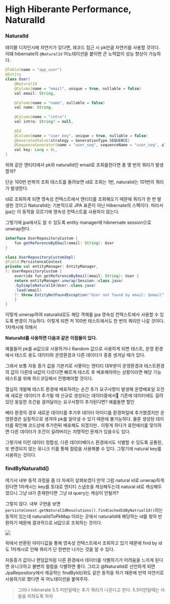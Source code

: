 # High Hiberante Performance, NaturalId

### NaturalId

테이블 디자인시에 자연키가 있다면, 레코드 접근 시 pk만큼 자연키를 사용할 것이다. 이떄 hibernate의 `@NaturalId` 어노테이션을 붙이면 큰 노력없이 성능 향상이 가능하다.

```java
@Table(name = "app_user")  
@Entity  
class User(  
	@NaturalId  
	@Column(name = "email", unique = true, nullable = false)  
	val email: String,  
  
	@Column(name = "name", nullable = false)  
	val name: String,  
  
	@Column(name = "intro")  
	val intro: String? = null,  
	  
	@Id  
	@Column(name = "user_key", unique = true, nullable = false)  
	@GeneratedValue(strategy = GenerationType.SEQUENCE)  
	@SequenceGenerator(name = "user_seq", sequenceName = "user_seq", allocationSize = 1)  
	val key: Long = 0L,  
)
```

위와 같은 엔티티에서 pk와 naturalId인 email로 조회를한다면 총 몇 번의 쿼리가 발생할까?

단순 100번 반복의 조회 테스트를 돌려보면 id로 조회는 1번, naturalid는 101번의 쿼리가 발생한다.

id로 조회하게 되면 영속성 컨텍스트에서 엔티티를 조회해오기 때문에 쿼리가 한 번 발생한 것이고 NaturalId는 기본적으로 JPA 표준이 아닌 Hibernate의 스펙이다. 따라서 jpa는 이 동작을 모르기에 영속성 컨텍스트를 사용하지 않는다.

그렇기에 jpa에서도 알 수 있도록 entity manager에 hibnernate session으로 unwrap한다.

```java
interface UserRepositoryCustom {  
	fun getReferenceByEmail(email: String): User  
}  
  
class UserRepositoryCustomImpl(  
@field:PersistenceContext  
private val entityManager: EntityManager,  
): UserRepositoryCustom {  
	override fun getReferenceByEmail(email: String): User {  
	return entityManager.unwrap(Session::class.java)  
	.bySimpleNaturalId(User::class.java)  
	.load(email)  
	?: throw EntityNotFoundException("User not found by email: $email")  
	}  
}
```

이렇게 unwrap하여 naturalid로도 해당 객체를 jpa 영속성 컨텍스트에서 사용할 수 있도록 변경이 가능하다. 이렇게 되면 저 100번 테스트에서도 한 번의 쿼리만 나갈 것이다. 1차캐시에 의해서


**NaturalId를 사용하면 다음과 같은 이점들이 있다.**

예를들어 pk를 ai값으로 사용하거나 Random 값으로 사용하게 되면 테스트, 운영 환경에서 테스트 용도 데이터와 운영환경과 다른 데이터가 종종 생겨날 때가 있다.

그래서 보통 자동 증가 값을 기본키로 사욯아는 엔티티 대부분이 운영환경과 테스트환경의 값이 다른데 id값이 다르다면 빠르게 테스트 후 배포해야하는 상황이라면 해당 기능 테스트를 위해 하드코딩해서 진행해야할 것이다.

열심히 개발해 테스트 환경에 배포하려는 순간 추가 요구사항이 발생해 운영배포일 오전에 새로운 데이터가 추가될 때 신규로 생성되는 데이터중에서 기존에 데이터에도 걸려있던 동일한 조건을 걸어달라는 요구사항이 추가된다면? 예를들면 할인

베타 환경의 경우 새로운 데이터를 추가후 데이터 아이디를 환경파일에 추가했겠지만 운영환경은 실질적으로 생겨야 pk를 알아낼 수 있기 때문에 불가능하다. 물론 생성된 데이터를 확인해 코드상에 추가한뒤 배포해도 되겠지만.. 이렇게 하다가 휴먼에러를 맞이하면 다른 데이터가 조건이 걸려버리는 치명적인 문제가 있을수도 있다.

그렇기에 이런 데이터 정합성, 다른 데이터베이스 환경에서도 식별할 수 있도록 공통된, 또 변경되지 않는 유니크 키를 통해 컬럼을 사용해볼 수 있다. 그렇기에 natural key를 사용하는 것이다.

### findByNaturalId()

여기서 내부 동작 과정을 좀 더 자세히 살펴보겠다 만약 그럼 natural id로 unwrap하게 된다면 1차캐시는 key를 토대로 엔티티 스냅숏을 캐싱해두는데 natural id로 캐싱해두었으니 그냥 id가 존재한다면 그냥 id query는 캐싱이 안될까?

그렇지 않다. 내부 구현을 보면 `persisteConext.getNaturalIdResolutions().findCachedIdByNatrualId()`라는 동작이 있는데 naturalIdToPkMap 이라는 곳에서 naturalId에 해당하는 id를 찾아 반환하기 때문에 결과적으로 id값으로 조회하는 것이다.

![](https://techblog.woowahan.com/wp-content/uploads/2024/04/BaseNaturalIdLoadAccessImpl.doLoad.png)

위에서 반환된 아이디값을 통해 영속성 컨텍스트에서 조회하고 있기 때문에 find by id도 1차캐시로 인해 쿼리가 단 한번만 나가는 것을 알 수 있다.

자동증가 값이나 랜덤값처럼 다른 환경에서 데이터를 식별하기가 어려움을 느끼게 된다면 유니크하고 불변의 컬럼을 식별하면 좋다. 그리고 @NaturalId로 선언하게 되면 JpaRepository에서 제공하는 findById()와도 같은 동작을 하기 때문에 만약 자연키로 사용하기로 했다면 꼭 어노테이션을 붙여주자.

> 그러나 hibnerate 5.5 미만일때는 추가 쿼리가 나온다고 한다. 5.5미만일때는 사용을 피하도록 하자